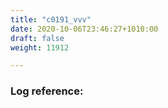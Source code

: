 ```yaml
---
title: "c0191_vvv"
date: 2020-10-06T23:46:27+1010:00
draft: false
weight: 11912

---
```


### Log reference: <no value>

```
